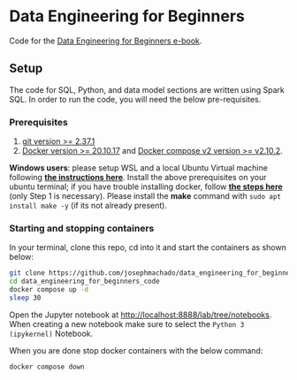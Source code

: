 # Data Engineering for Beginners

Code for the [Data Engineering for Beginners e-book](https://www.startdataengineering.com/).

## Setup

The code for SQL, Python, and data model sections are written using Spark SQL. In order to run the code, you will need the below pre-requisites.

### Prerequisites

1. [git version >= 2.37.1](https://github.com/git-guides/install-git)
2. [Docker version >= 20.10.17](https://docs.docker.com/engine/install/) and [Docker compose v2 version >= v2.10.2](https://docs.docker.com/compose/#compose-v2-and-the-new-docker-compose-command).

**Windows users**: please setup WSL and a local Ubuntu Virtual machine following **[the instructions here](https://ubuntu.com/tutorials/install-ubuntu-on-wsl2-on-windows-10#1-overview)**. Install the above prerequisites on your ubuntu terminal; if you have trouble installing docker, follow **[the steps here](https://www.digitalocean.com/community/tutorials/how-to-install-and-use-docker-on-ubuntu-22-04#step-1-installing-docker)** (only Step 1 is necessary). Please install the **make** command with `sudo apt install make -y` (if its not already present). 


### Starting and stopping containers

In your terminal, clone this repo, cd into it and start the containers as shown below:

```bash
git clone https://github.com/josephmachado/data_engineering_for_beginners_code.git
cd data_engineering_for_beginners_code
docker compose up -d 
sleep 30 
```

Open the Jupyter notebook at [http://localhost:8888/lab/tree/notebooks](http://localhost:8888/lab/tree/notebooks). When creating a new notebook make sure to select the `Python 3 (ipykernel)` Notebook.

When you are done stop docker containers with the below command:

```bash
docker compose down 
```


